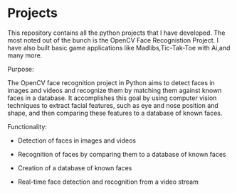 # Projects

This repository contains all the python projects that I have developed. The most noted out of the bunch is the OpenCV Face Recognistion Project. I have also built basic game applications like Madlibs,Tic-Tak-Toe with Ai,and many more.

Purpose:

The OpenCV face recognition project in Python aims to detect faces in images and videos and recognize them by matching them against known faces in a database. It accomplishes this goal by using computer vision techniques to extract facial features, such as eye and nose position and shape, and then comparing these features to a database of known faces.

Functionality:

- Detection of faces in images and videos

- Recognition of faces by comparing them to a database of known faces

- Creation of a database of known faces

- Real-time face detection and recognition from a video stream
